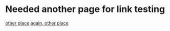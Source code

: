 # Needed another page for link testing

[other place](../home.md#parish-financial-statement-triggers)
[again, other place](../home.md#links-menu)
